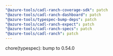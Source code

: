 ```yaml
---
"@azure-tools/cadl-ranch-coverage-sdk": patch
"@azure-tools/cadl-ranch-dashboard": patch
"@azure-tools/typespec-bump-deps": patch
"@azure-tools/cadl-ranch-expect": patch
"@azure-tools/cadl-ranch-specs": patch
"@azure-tools/cadl-ranch": patch
---
```


chore(typespec): bump to 0.54.0
